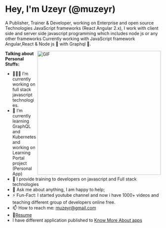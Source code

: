 # Hey, I'm Uzeyr (@muzeyr)


A Publisher, Trainer & Developer, working on Enterprise and open source Technologies JavaScript frameworks (React Angular 2.x), I work with client side and server side javascript programming which includes node js or any other frameworks Currently working with JavaScript framework Angular,React & Node js 🚀 with Graphql 🎉.


  <img align="right" alt="GIF" width="400" src="https://github.com/muzeyr/muzeyr/profile.png" />

  
**Talking about Personal Stuffs:**

- 👨🏽‍💻 I’m currently working on full stack javascript technologies. 
- 🌱 I’m currently learning GraphQL and Kubernetes and working on Learning Portal project (Personal App)
- 🤔 I provide training to developers on javascript and Full stack technologies
- 💬 Ask me about anything, I am happy to help;
- ⚡️ Fun-Fact: I started youtube channel and now i have 1000+ videos and teaching different group of developers online free.
- 📫 How to reach me: muzeyr@gmail.com
- 📝[Resume](https://uzeyrozcan.pw)
- I have different application published to [Know More About apps](https://uzeyrozcan.pw)
 
